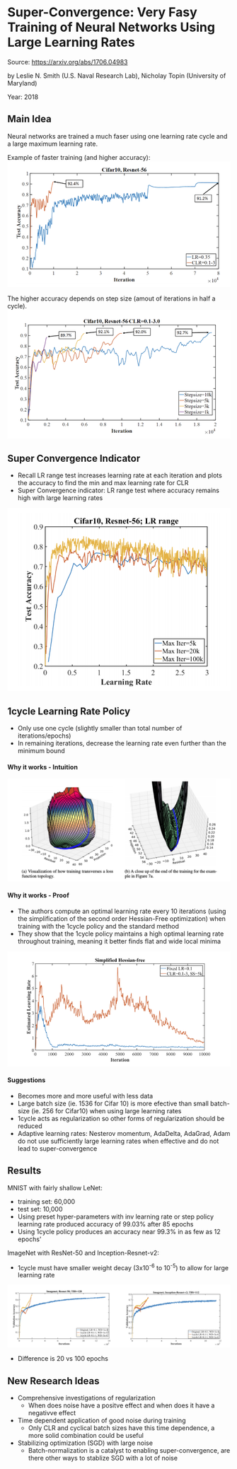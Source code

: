 # Super-Convergence: Very Fasy Training of Neural Networks Using Large Learning Rates

Source: https://arxiv.org/abs/1706.04983

by Leslie N. Smith (U.S. Naval Research Lab), Nicholay Topin (University of Maryland)

Year: 2018

## Main Idea

Neural networks are trained a much faser using one learning rate cycle and a large maximum learning rate.

Example of faster training (and higher accuracy):
![Super Convergence vs Normal](assets/SuperConvergence-vs-Standard.png)

The higher accuracy depends on step size (amout of iterations in half a cycle).
![Super Convergence depends on step](assets/SuperConvergence-depends-on-step.png)

## Super Convergence Indicator

-   Recall LR range test increases learning rate at each iteration and plots the accuracy to find the min and max learning rate for CLR
-   Super Convergence indicator: LR range test where accuracy remains high with large learning rates

![Super Convergence indicator](assets/SuperConvergence-indicator.png)

## 1cycle Learning Rate Policy

-   Only use one cycle (slightly smaller than total number of iterations/epochs)
-   In remaining iterations, decrease the learning rate even further than the minimum bound

#### Why it works - Intuition

![Intuition](assets/Intuition.png)

#### Why it works - Proof

-   The authors compute an optimal learning rate every 10 iterations (using the simplification of the second order Hessian-Free optimization) when training with the 1cycle policy and the standard method
-   They show that the 1cycle policy maintains a high optimal learning rate throughout training, meaning it better finds flat and wide local minima

![Super-Convergence vs Standard Optimal LR](assets/SuperConvergence-vs-Standard-Optimal-LR.png)

#### Suggestions

-   Becomes more and more useful with less data
-   Large batch size (ie. 1536 for Cifar 10) is more efective than small batch-size (ie. 256 for Cifar10) when using large learning rates
-   1cycle acts as regularization so other forms of regularization should be reduced
-   Adaptive learning rates: Nesterov momentum, AdaDelta, AdaGrad, Adam do not use sufficiently large learning rates when effective and do not lead to super-convergence

## Results

MNIST with fairly shallow LeNet:

-   training set: 60,000
-   test set: 10,000
-   Using preset hyper-parameters with inv learning rate or step policy learning rate produced accuracy of 99.03% after 85 epochs
-   Using 1cycle policy produces an accuracy near 99.3% in as few as 12 epochs'

ImageNet with ResNet-50 and Inception-Resnet-v2:

-   1cycle must have smaller weight decay (3x10<sup>-6</sup> to 10<sup>-5</sup>) to allow for large learning rate

![ImageNet results](assets/ImageNetResults.png)

-   Difference is 20 vs 100 epochs

## New Research Ideas

-   Comprehensive investigations of regularization
    -   When does noise have a positve effect and when does it have a negativve effect
-   Time dependent application of good noise during training
    -   Only CLR and cyclical batch sizes have this time dependence, a more solid combination could be useful
-   Stabilizing optimization (SGD) with large noise
    -   Batch-normalization is a catalyst to enabling super-convergence, are there other ways to stablize SGD with a lot of noise
